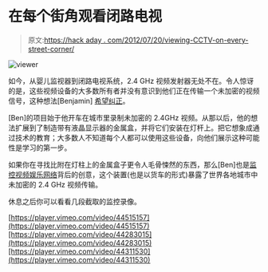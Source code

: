 # 在每个街角观看闭路电视

> 原文:[https://hack aday . com/2012/07/20/viewing-CCTV-on-every-street-corner/](https://hackaday.com/2012/07/20/viewing-cctv-on-every-street-corner/)

![](../Images/437a95349024c7004c03ce36256460df.png "viewer")

如今，从婴儿监视器到闭路电视系统，2.4 GHz 视频发射器无处不在。令人惊讶的是，这些视频设备的大多数所有者并没有意识到他们正在传输一个未加密的视频信号，这种想法[Benjamin] [希望纠正](http://www.recyclism.com/twopointfour.php)。

[Ben]的项目始于他开车在城市里录制未加密的 2.4GHz 视频。从那以后，他的想法扩展到了制造带有液晶显示器的金属盒，并将它们安装在灯杆上。把它想象成通过技术的教育；大多数人不知道每个人都可以使用这些设备，向他们展示这种可能性是学习的第一步。

如果你在寻找比附在灯柱上的金属盒子更令人毛骨悚然的东西，那么[Ben]也是[监控视频娱乐网络](http://deprogramming.us/ai/)背后的创意，这个装置(也是以货车的形式)暴露了世界各地城市中未加密的 2.4 GHz 视频传输。

休息之后你可以看看几段截取的监控录像。

[https://player.vimeo.com/video/44515157](https://player.vimeo.com/video/44515157)[https://player.vimeo.com/video/44283015](https://player.vimeo.com/video/44283015)[https://player.vimeo.com/video/44311530](https://player.vimeo.com/video/44311530)